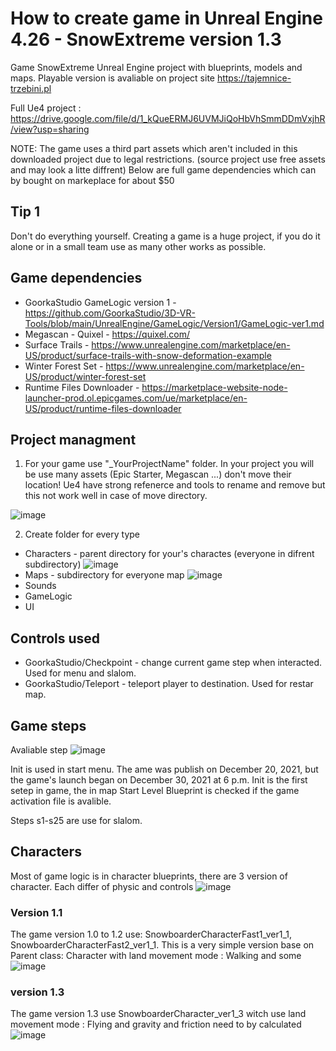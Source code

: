# How to create game in Unreal Engine 4.26 - SnowExtreme version 1.3

Game SnowExtreme Unreal Engine project with blueprints, models and maps. 
Playable version is avaliable on project site https://tajemnice-trzebini.pl

Full Ue4 project : https://drive.google.com/file/d/1_kQueERMJ6UVMJiQoHbVhSmmDDmVxjhR/view?usp=sharing

NOTE:
The game uses a third part assets which aren't included in this downloaded project due to legal restrictions. (source project use free assets and may look a litte diffrent)
Below are full game dependencies which can by bought on markeplace for about $50

## Tip 1
Don't do everything yourself.
Creating a game is a huge project, if you do it alone or in a small team use as many other works as possible.

## Game dependencies
- GoorkaStudio GameLogic version 1 - https://github.com/GoorkaStudio/3D-VR-Tools/blob/main/UnrealEngine/GameLogic/Version1/GameLogic-ver1.md
- Megascan - Quixel - https://quixel.com/
- Surface Trails - https://www.unrealengine.com/marketplace/en-US/product/surface-trails-with-snow-deformation-example
- Winter Forest Set - https://www.unrealengine.com/marketplace/en-US/product/winter-forest-set
- Runtime Files Downloader - https://marketplace-website-node-launcher-prod.ol.epicgames.com/ue/marketplace/en-US/product/runtime-files-downloader

## Project managment
1. For your game use "_YourProjectName" folder.  In your project you will be use many assets (Epic Starter, Megascan ...) don't move their location! Ue4 have strong refenerce and tools to rename and remove but this not work well in case of move directory.

![image](https://user-images.githubusercontent.com/54003204/148658692-bd063fd8-ccee-4246-aab5-f82070aac493.png)

2. Create folder for every type 
- Characters - parent directory for your's charactes (everyone in difrent subdirectory) ![image](https://user-images.githubusercontent.com/54003204/148658888-b3ee8dfa-9f09-447b-8f01-9ac248e96a4a.png)
- Maps - subdirectory for everyone map ![image](https://user-images.githubusercontent.com/54003204/148658906-83f0894e-71b6-4e97-a447-09139402a4ef.png)
- Sounds
- GameLogic
- UI

## Controls used
- GoorkaStudio/Checkpoint - change current game step when interacted. Used for menu and slalom.
- GoorkaStudio/Teleport - teleport player to destination. Used for restar map.

## Game steps
Avaliable step
![image](https://user-images.githubusercontent.com/54003204/148659314-df143654-43e5-4be2-8012-6bf923a044d9.png)

Init is used in start menu. The ame was publish on December 20, 2021, but the game's launch began on December 30, 2021 at 6 p.m. 
Init is the first setep in game, the in map Start Level Blueprint is checked if the game activation file is avalible.

Steps s1-s25 are use for slalom.

## Characters
Most of game logic is in character blueprints, there are 3 version of character. Each differ of physic and controls
![image](https://user-images.githubusercontent.com/54003204/148659601-dda31252-8f43-423f-bd9d-926e0dd37b3f.png)
### Version 1.1 
The game version 1.0 to 1.2 use: SnowboarderCharacterFast1_ver1_1, SnowboarderCharacterFast2_ver1_1.
This is a very simple version base on Parent class: Character with land movement mode : Walking and some 
![image](https://user-images.githubusercontent.com/54003204/148659843-9e00f211-0f8c-4ce6-99cc-39502119b0fc.png)

### version 1.3
The game version 1.3 use SnowboarderCharacter_ver1_3 witch use land movement mode : Flying and gravity and friction need to by calculated
![image](https://user-images.githubusercontent.com/54003204/148659910-00dea723-a5aa-4d84-b5aa-97f9053e03d8.png)

